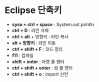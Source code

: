 # Eclipse 단축키

- **syso + ctrl + space** : System.out.println
- **ctrl + D** : 라인 삭제
- **ctrl + alt** + 방향키 : 라인 복사
- **alt + 방향키** : 라인 이동
- **ctrl + shift + F** : 코드 정리
- **f11**   : 컴파일
- **shift + enter** : 아랫 줄 엔터
- **ctrl + shift + enter** : 윗 줄 엔터
- **ctrl + shift +  o** : import 선언

